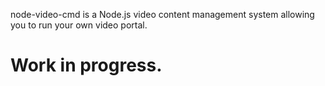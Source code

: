node-video-cmd is a Node.js video content management system allowing you to run your own video portal.

Work in progress.
==============
